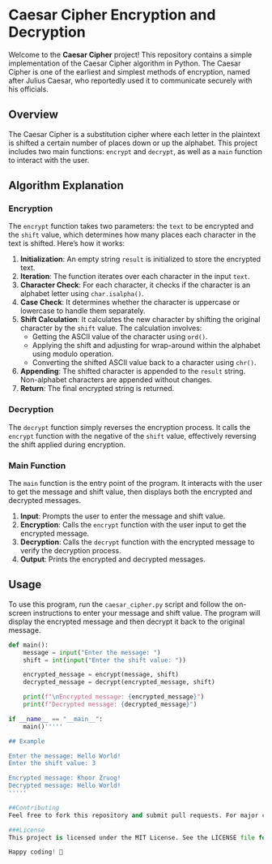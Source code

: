 # Caesar Cipher Encryption and Decryption

Welcome to the **Caesar Cipher** project! This repository contains a simple implementation of the Caesar Cipher algorithm in Python. The Caesar Cipher is one of the earliest and simplest methods of encryption, named after Julius Caesar, who reportedly used it to communicate securely with his officials.

## Overview

The Caesar Cipher is a substitution cipher where each letter in the plaintext is shifted a certain number of places down or up the alphabet. This project includes two main functions: `encrypt` and `decrypt`, as well as a `main` function to interact with the user.

## Algorithm Explanation

### Encryption

The `encrypt` function takes two parameters: the `text` to be encrypted and the `shift` value, which determines how many places each character in the text is shifted. Here’s how it works:

1. **Initialization**: An empty string `result` is initialized to store the encrypted text.
2. **Iteration**: The function iterates over each character in the input `text`.
3. **Character Check**: For each character, it checks if the character is an alphabet letter using `char.isalpha()`.
4. **Case Check**: It determines whether the character is uppercase or lowercase to handle them separately.
5. **Shift Calculation**: It calculates the new character by shifting the original character by the `shift` value. The calculation involves:
   - Getting the ASCII value of the character using `ord()`.
   - Applying the shift and adjusting for wrap-around within the alphabet using modulo operation.
   - Converting the shifted ASCII value back to a character using `chr()`.
6. **Appending**: The shifted character is appended to the `result` string. Non-alphabet characters are appended without changes.
7. **Return**: The final encrypted string is returned.

### Decryption

The `decrypt` function simply reverses the encryption process. It calls the `encrypt` function with the negative of the `shift` value, effectively reversing the shift applied during encryption.

### Main Function

The `main` function is the entry point of the program. It interacts with the user to get the message and shift value, then displays both the encrypted and decrypted messages.

1. **Input**: Prompts the user to enter the message and shift value.
2. **Encryption**: Calls the `encrypt` function with the user input to get the encrypted message.
3. **Decryption**: Calls the `decrypt` function with the encrypted message to verify the decryption process.
4. **Output**: Prints the encrypted and decrypted messages.

## Usage

To use this program, run the `caesar_cipher.py` script and follow the on-screen instructions to enter your message and shift value. The program will display the encrypted message and then decrypt it back to the original message.

```python
def main():
    message = input("Enter the message: ")
    shift = int(input("Enter the shift value: "))

    encrypted_message = encrypt(message, shift)
    decrypted_message = decrypt(encrypted_message, shift)

    print(f"\nEncrypted message: {encrypted_message}")
    print(f"Decrypted message: {decrypted_message}")

if __name__ == "__main__":
    main()'''''

## Example

Enter the message: Hello World!
Enter the shift value: 3

Encrypted message: Khoor Zruog!
Decrypted message: Hello World!
'''''

##Contributing
Feel free to fork this repository and submit pull requests. For major changes, please open an issue first to discuss what you would like to change.

###License
This project is licensed under the MIT License. See the LICENSE file for details.

Happy coding! 🚀
